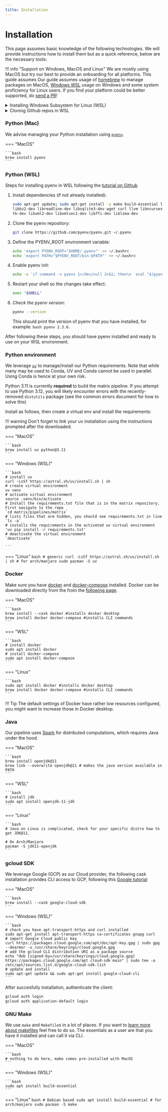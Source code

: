 ```yaml
---
title: Installation
---
```


# Installation

This page assumes basic knowledge of the following technologies. We will provide instructions how to install them but as a quick reference, below are the necessary tools:

!!! info "Support on Windows, MacOS and Linux"
    We are mostly using MacOS but try our best to provide an onboarding for all
    platforms. This guide assumes Our guide assumes usage of [homebrew](https://brew.sh/)
    to manage packages on MacOS, [Windows
    WSL](https://en.wikipedia.org/wiki/Windows_Subsystem_for_Linux) usage on Windows
    and some system proficiency for Linux users. If you find your platform could be
    better supported, do [send a
    PR](https://github.com/everycure-org/matrix/edit/main/src/docs/src/onboarding/index.md)!

<details>
<summary>Installing Windows Subsystem for Linux (WSL)</summary>

If you are running on Windows, you need to install Windows Subsystem for Linux as the following steps require a UNIX OS. You can follow this [tutorial from Microsoft](https://learn.microsoft.com/en-us/windows/wsl/install). 

!!! Tip 
    If using WSL, you need to ensure the MATRIX Github repo is cloned within WSL.

=== Windows (Powershell)
   
    ```bash
    wsl --install
    ```

After installing WSL, you need to restart your computer.
</details>

<details>
<summary>Cloning Github repos in WSL</summary>

If you have set up an SSH key between your WSL and Github account in the past, you can skip the following section and go directly to the next section (PyEnv installation).

Cloning repos by HTTPS within WSL is no longer supported and using SSH key is recommended. You can set it up by following the Github tutorials on [generating a new SSH key](https://docs.github.com/en/authentication/connecting-to-github-with-ssh/generating-a-new-ssh-key-and-adding-it-to-the-ssh-agent?platform=linux) and [adding a new SSH key to your account](https://docs.github.com/en/authentication/connecting-to-github-with-ssh/adding-a-new-ssh-key-to-your-github-account).

=== "WSL"

    ```bash
    # generate a new SSH key, using your Github login email address
    ssh-keygen -t ed25519 -C "your_email@example.com"
    # then you need to enter a passphrase
    # add ssh-key to your ssh agent
    # start ssh-agent in the background
    eval "$(ssh-agent -s)"
    # add ssh private key to the ssh-agent
    ssh-add ~/.ssh/id_ed25519

    # add a new ssh key to your account
    cat ~/.ssh/id_ed25519.pub
    # Then select and copy the contents of the id_ed25519.pub file
    # displayed in the terminal to your clipboard
    # then following steps 2-9 on the Github tutorial on adding a new SSH key to your account listed above
    ```
</details>


### Python (Mac)

We advise managing your Python installation using [`pyenv`](https://github.com/pyenv/pyenv).

=== "MacOS"

    ```bash
    brew install pyenv
    ```
    
### Python (WSL)

Steps for installing pyenv in WSL following the [tutorial on Github](https://github.com/pyenv/pyenv?tab=readme-ov-file#set-up-your-shell-environment-for-pyenv)

1. Install dependencies (if not already installed):

   ```bash
   sudo apt-get update; sudo apt-get install -y make build-essential libssl-dev zlib1g-dev \
   libbz2-dev libreadline-dev libsqlite3-dev wget curl llvm libncursesw5-dev xz-utils \
   tk-dev libxml2-dev libxmlsec1-dev libffi-dev liblzma-dev
   ```
   
2. Clone the pyenv repository:

   ```bash
   git clone https://github.com/pyenv/pyenv.git ~/.pyenv
   ```
   
3. Define the PYENV_ROOT environment variable:

   ```bash
   echo 'export PYENV_ROOT="$HOME/.pyenv"' >> ~/.bashrc
   echo 'export PATH="$PYENV_ROOT/bin:$PATH"' >> ~/.bashrc
   ```
   
4. Enable pyenv init:

   ```bash
   echo -e 'if command -v pyenv 1>/dev/null 2>&1; then\n  eval "$(pyenv init -)"\nfi' >> ~/.bashrc
   ```
   
5. Restart your shell so the changes take effect:

   ```bash
   exec "$SHELL"
   ```

6. *Check the pyenv version*:

   ```bash
   pyenv --version
   ```
   
   This should print the version of pyenv that you have installed, for example: ```bash pyenv 2.3.6.```
   
After following these steps, you should have pyenv installed and ready to use on your WSL environment.

### Python environment

We leverage [`uv`](https://github.com/astral-sh/uv) to manage/install our Python
requirements. Note that while many may be used to Conda, UV and Conda cannot be used in parallel. Using Conda is hence at your own risk.


Python 3.11 is currently **required** to build the matrix pipeline. If you attempt to use Python 3.12, you will likely encounter errors with the recently-removed `distutils` package (see the common errors document for how to solve this) 

Install as follows, then create a virtual env and install the requirements:


!!! warning
    Don't forget to link your uv installation using the instructions prompted after the downloaded.

=== "MacOS"

    ```bash
    brew install uv python@3.11
    ```

=== "Windows (WSL)"

    ```bash
    # install uv
    curl -LsSf https://astral.sh/uv/install.sh | sh
    # create virtual environment
    uv venv
    # activate virtual environment
    source .venv/bin/activate
    # Install the requirements.txt file that is in the matrix repository. First navigate to the repo
    `cd matrix/pipelines/matrix`
    # lists files that are hidden, you should see requirements.txt in line
    `ls -a` 
    # installs the requirements in the activated uv virtual environment
    'uv pip install -r requirements.txt' 
    # deactivate the virtual environment
    `deactivate`
    
    ```

=== "Linux"
    ```bash
    # generic
    curl -LsSf https://astral.sh/uv/install.sh | sh
    # for arch/manjaro
    sudo pacman -S uv
    ```

### Docker

Make sure you have [docker](https://www.docker.com/) and [docker-compose](https://docs.docker.com/compose/) installed. Docker can be downloaded directly from the from the [following page](https://docs.docker.com/get-docker/). 


=== "MacOS"

    ```bash
    brew install --cask docker #installs docker desktop
    brew install docker docker-compose #installs CLI commands
    ```

=== "WSL"
    
    ```bash
    # install docker
    sudo apt install docker
    # install docker-compose
    sudo apt install docker-compose
    ```

=== "Linux"

    ```bash
    sudo apt install docker #installs docker desktop
    brew install docker docker-compose #installs CLI commands
    ```


!!! Tip 
    The default settings of Docker have rather low resources configured, you might want to increase those in Docker desktop.

### Java

Our pipeline uses [Spark](https://spark.apache.org/) for distributed computations, which requires Java under the hood.

=== "MacOS"

    ```bash
    brew install openjdk@11
    brew link --overwrite openjdk@11 # makes the java version available in PATH
    ```

=== "WSL"
    
    ```bash
    # install jdk
    sudo apt install openjdk-11-jdk
    ```

=== "Linux"

    ```bash
    # Java on Linux is complicated, check for your specific distro how to get JDK@11. 

    # On Arch/Manjaro
    pacman -S jdk11-openjdk
    ```

### gcloud SDK

We leverage Google (GCP) as our Cloud provider, the following cask installation provides CLI access to GCP, following this [Google tutorial](https://cloud.google.com/sdk/docs/install)

=== "MacOS"

    ```bash
    brew install --cask google-cloud-sdk
    ```
    
=== "Windows (WSL)"
    
    ```bash
    # check you have apt-transport-https and curl installed
    sudo apt-get install apt-transport-https ca-certificates gnupg curl
    # import Google Cloud public key
    curl https://packages.cloud.google.com/apt/doc/apt-key.gpg | sudo gpg --dearmor -o /usr/share/keyrings/cloud.google.gpg
    # add the gcloud CLI distribution URI as a package source
    echo "deb [signed-by=/usr/share/keyrings/cloud.google.gpg] https://packages.cloud.google.com/apt cloud-sdk main" | sudo tee -a /etc/apt/sources.list.d/google-cloud-sdk.list
    # update and install 
    sudo apt-get update && sudo apt-get install google-cloud-cli
    ```
    
After succesfully installation, authenticate the client:

```bash
gcloud auth login
gcloud auth application-default login
```

### GNU Make

We use `make` and `Makefile`s in a lot of places. If you want to [learn more about makefiles](https://makefiletutorial.com) feel free to do so. The essentials as a user are that you have it installed and can call it via CLI. 


=== "MacOS"

    ```bash
    # nothing to do here, make comes pre-installed with MacOS
    ```

=== "Windows (WSL)"

    ```bash
    sudo apt install build-essential
    ```

=== "Linux"
    ```bash
    # Debian based
    sudo apt install build-essential
    # for arch/manjaro
    sudo pacman -S make
    ```
